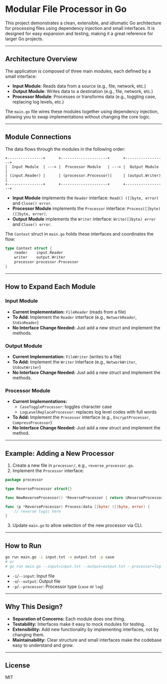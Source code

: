 # Modular File Processor in Go

This project demonstrates a clean, extensible, and idiomatic Go architecture for processing files using dependency injection and small interfaces. It is designed for easy expansion and testing, making it a great reference for larger Go projects.

---

## Architecture Overview

The application is composed of three main modules, each defined by a small interface:

- **Input Module**: Reads data from a source (e.g., file, network, etc.)
- **Output Module**: Writes data to a destination (e.g., file, network, etc.)
- **Processor Module**: Processes or transforms data (e.g., toggling case, replacing log levels, etc.)

The `main.go` file wires these modules together using dependency injection, allowing you to swap implementations without changing the core logic.

---

## Module Connections

The data flows through the modules in the following order:

```
+----------------+      +---------------------+      +------------------+
|  Input Module  | ---> |  Processor Module   | ---> |  Output Module   |
| (input.Reader) |      | (processor.Processor)|     | (output.Writer)  |
+----------------+      +---------------------+      +------------------+
```

- **Input Module** implements the `Reader` interface: `Read() ([]byte, error)` and `Close() error`.
- **Processor Module** implements the `Processor` interface: `Process([]byte) ([]byte, error)`.
- **Output Module** implements the `Writer` interface: `Write([]byte) error` and `Close() error`.

The `Context` struct in `main.go` holds these interfaces and coordinates the flow:

```go
type Context struct {
    reader    input.Reader
    writer    output.Writer
    processor processor.Processor
}
```

---

## How to Expand Each Module

### Input Module
- **Current Implementation:** `FileReader` (reads from a file)
- **To Add:** Implement the `Reader` interface (e.g., `NetworkReader`, `StdinReader`)
- **No Interface Change Needed:** Just add a new struct and implement the methods.

### Output Module
- **Current Implementation:** `FileWriter` (writes to a file)
- **To Add:** Implement the `Writer` interface (e.g., `NetworkWriter`, `StdoutWriter`)
- **No Interface Change Needed:** Just add a new struct and implement the methods.

### Processor Module
- **Current Implementations:**
  - `CaseToggleProcessor`: toggles character case
  - `LogLevelReplaceProcessor`: replaces log level codes with full words
- **To Add:** Implement the `Processor` interface (e.g., `EncryptProcessor`, `CompressProcessor`)
- **No Interface Change Needed:** Just add a new struct and implement the method.

---

## Example: Adding a New Processor

1. Create a new file in `processor/`, e.g., `reverse_processor.go`.
2. Implement the `Processor` interface:

```go
package processor

type ReverseProcessor struct{}

func NewReverseProcessor() *ReverseProcessor { return &ReverseProcessor{} }

func (p *ReverseProcessor) Process(data []byte) ([]byte, error) {
    // reverse logic here
}
```

3. Update `main.go` to allow selection of the new processor via CLI.

---

## How to Run

```sh
go run main.go -i input.txt -o output.txt -p case
# or
# go run main.go --input=input.txt --output=output.txt --processor=log
```

- `-i`/`--input`: Input file
- `-o`/`--output`: Output file
- `-p`/`--processor`: Processor type (`case` or `log`)

---

## Why This Design?

- **Separation of Concerns:** Each module does one thing.
- **Testability:** Interfaces make it easy to mock modules for testing.
- **Extensibility:** Add new functionality by implementing interfaces, not by changing them.
- **Maintainability:** Clear structure and small interfaces make the codebase easy to understand and grow.

---

## License

MIT 